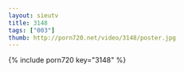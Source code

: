 ```yaml
--- 
layout: sieutv
title: 3148
tags: ["003"]
thumb: http://porn720.net/video/3148/poster.jpg
---
```

{% include porn720 key="3148" %} 
